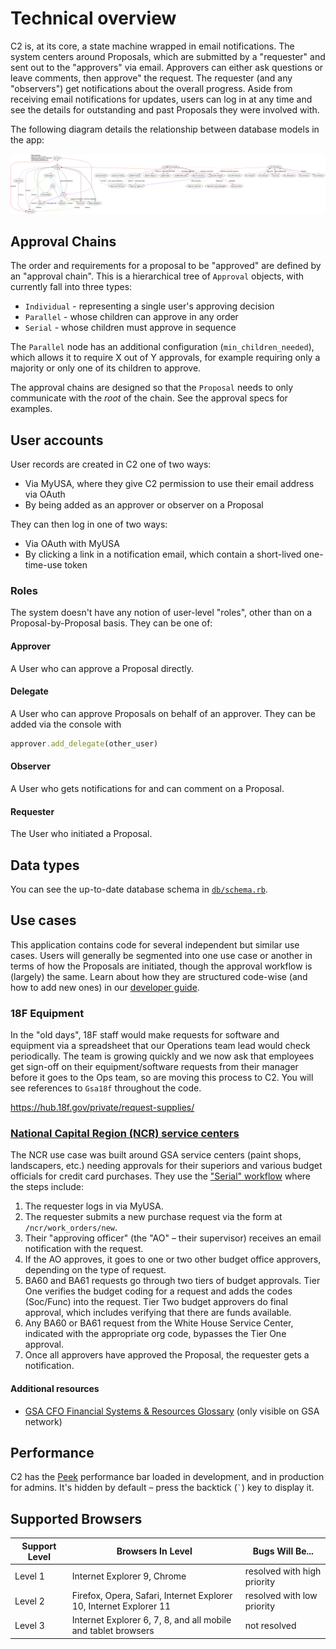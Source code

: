 # Technical overview

C2 is, at its core, a state machine wrapped in email notifications. The system centers around Proposals, which are submitted by a "requester" and sent out to the "approvers" via email. Approvers can either ask questions or leave comments, then approve" the request. The requester (and any "observers") get notifications about the overall progress. Aside from receiving email notifications for updates, users can log in at any time and see the details for outstanding and past Proposals they were involved with.

The following diagram details the relationship between database models in the
app:

![Image of Models](models_brief.png)

## Approval Chains

The order and requirements for a proposal to be "approved" are defined by an "approval chain". This is a hierarchical tree of `Approval` objects, with currently fall into three types:

* `Individual` - representing a single user's approving decision
* `Parallel` - whose children can approve in any order
* `Serial` - whose children must approve in sequence

The `Parallel` node has an additional configuration (`min_children_needed`), which allows it to require X out of Y approvals, for example requiring only a majority or only one of its children to approve.

The approval chains are designed so that the `Proposal` needs to only communicate with the _root_ of the chain. See the approval specs for examples.

## User accounts

User records are created in C2 one of two ways:

* Via MyUSA, where they give C2 permission to use their email address via OAuth
* By being added as an approver or observer on a Proposal

They can then log in one of two ways:

* Via OAuth with MyUSA
* By clicking a link in a notification email, which contain a short-lived one-time-use token

### Roles

The system doesn't have any notion of user-level "roles", other than on a Proposal-by-Proposal basis. They can be one of:

#### Approver

A User who can approve a Proposal directly.

#### Delegate

A User who can approve Proposals on behalf of an approver. They can be added via the console with

```ruby
approver.add_delegate(other_user)
```

#### Observer

A User who gets notifications for and can comment on a Proposal.

#### Requester

The User who initiated a Proposal.

## Data types

You can see the up-to-date database schema in [`db/schema.rb`](../db/schema.rb).

## Use cases

This application contains code for several independent but similar use cases. Users will generally be segmented into one use case or another in terms of how the Proposals are initiated, though the approval workflow is (largely) the same. Learn about how they are structured code-wise (and how to add new ones) in our [developer guide](use_case_development.md).

### 18F Equipment

In the "old days", 18F staff would make requests for software and equipment via a spreadsheet that our Operations team lead would check periodically. The team is growing quickly and we now ask that employees get sign-off on their equipment/software requests from their manager before it goes to the Ops team, so are moving this process to C2. You will see references to `Gsa18f` throughout the code.

https://hub.18f.gov/private/request-supplies/

### [National Capital Region (NCR) service centers](http://www.gsa.gov/portal/content/104717)

The NCR use case was built around GSA service centers (paint shops, landscapers, etc.) needing approvals for their superiors and various budget officials for credit card purchases. They use the ["Serial" workflow](#approval-chains) where the steps include:

1. The requester logs in via MyUSA.
1. The requester submits a new purchase request via the form at `/ncr/work_orders/new`.
1. Their "approving officer" (the "AO" – their supervisor) receives an email notification with the request.
1. If the AO approves, it goes to one or two other budget office approvers, depending on the type of request.
  1. BA60 and BA61 requests go through two tiers of budget approvals. Tier One verifies the budget coding for a request
     and adds the codes (Soc/Func) into the request. Tier Two budget approvers do final approval, which includes
     verifying that there are funds available.
  1. Any BA60 or BA61 request from the White House Service Center, indicated with the appropriate org code,
     bypasses the Tier One approval.
1. Once all approvers have approved the Proposal, the requester gets a notification.

#### Additional resources

* [GSA CFO Financial Systems & Resources Glossary](https://insite.gsa.gov/portal/content/537294) (only visible on GSA network)

## Performance

C2 has the [Peek](https://github.com/peek/peek) performance bar loaded in development, and in production for admins. It's hidden by default – press the backtick (`` ` ``) key to display it.

## Supported Browsers

Support Level         |   Browsers In Level       | Bugs Will Be... |
----------------------|-------------------|-------------|
Level 1 | Internet Explorer 9, Chrome  | resolved with high priority |
Level 2 | Firefox, Opera, Safari, Internet Explorer 10, Internet Explorer 11 | resolved with low priority |
Level 3 | Internet Explorer 6, 7, 8, and all mobile and tablet browsers | not resolved |
